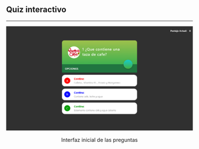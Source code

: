 <h2>Quiz interactivo</h2>
<hr></hr>
<img src="/images/CapturaAct.PNG" alt="...">
<p style="text-align: center;">Interfaz inicial de las preguntas</p>